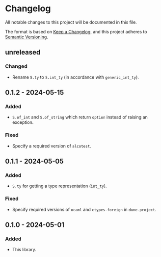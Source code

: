 # Changelog
All notable changes to this project will be documented in this file.

The format is based on [Keep a Changelog](https://keepachangelog.com/en/1.0.0/),
and this project adheres to [Semantic Versioning](https://semver.org/spec/v2.0.0.html).

## unreleased

### Changed

 - Rename `S.ty` to `S.int_ty` (in accordance with `generic_int_ty`).

## 0.1.2 - 2024-05-15

### Added

 - `S.of_int` and `S.of_string` which return `option` instead of raising an exception.

### Fixed

 - Specify a required version of `alcotest`.

## 0.1.1 - 2024-05-05

### Added

 - `S.ty` for getting a type representation (`int_ty`).

### Fixed

 - Specify required versions of `ocaml` and `ctypes-foreign` in `dune-project`.

## 0.1.0 - 2024-05-01

### Added

 - This library.
